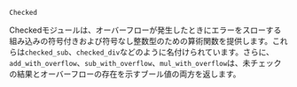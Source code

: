```
Checked
```

Checkedモジュールは、オーバーフローが発生したときにエラーをスローする組み込みの符号付きおよび符号なし整数型のための算術関数を提供します。これらは`checked_sub`、`checked_div`などのように名付けられています。さらに、`add_with_overflow`、`sub_with_overflow`、`mul_with_overflow`は、未チェックの結果とオーバーフローの存在を示すブール値の両方を返します。
